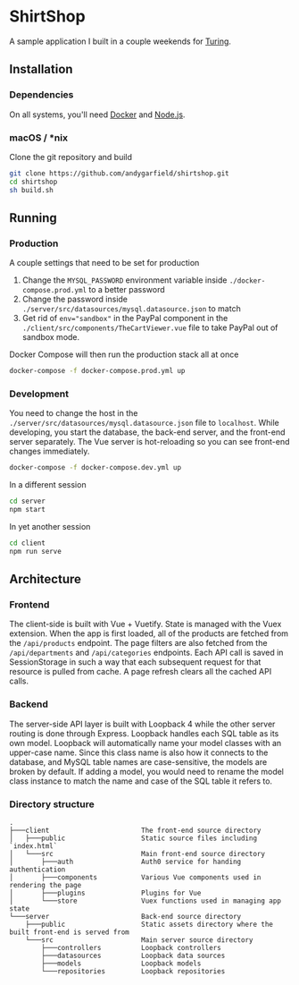 # ShirtShop
A sample application I built in a couple weekends for [Turing](https://www.turing.com).

## Installation
### Dependencies
On all systems, you'll need [Docker](https://www.docker.com) and
[Node.js](https://nodejs.org).

### macOS / *nix
Clone the git repository and build
```bash
git clone https://github.com/andygarfield/shirtshop.git
cd shirtshop
sh build.sh
```

## Running
### Production
A couple settings that need to be set for production
1. Change the `MYSQL_PASSWORD` environment variable inside
   `./docker-compose.prod.yml` to a better password
2. Change the password inside `./server/src/datasources/mysql.datasource.json`
   to match
3. Get rid of `env="sandbox"` in the PayPal component in the
   `./client/src/components/TheCartViewer.vue` file to take PayPal out of
   sandbox mode.

Docker Compose will then run the production stack all at once
```bash
docker-compose -f docker-compose.prod.yml up
```

### Development
You need to change the host in the
`./server/src/datasources/mysql.datasource.json` file to `localhost`. While
developing, you start the database, the back-end server, and the front-end
server separately. The Vue server is hot-reloading so you can see front-end
changes immediately.
```bash
docker-compose -f docker-compose.dev.yml up
```
In a different session
```bash
cd server
npm start
```
In yet another session
```bash
cd client
npm run serve
```

## Architecture
### Frontend
The client-side is built with Vue + Vuetify. State is managed with the Vuex
extension. When the app is first loaded, all of the products are fetched from
the `/api/products` endpoint. The page filters are also fetched from the
`/api/departments` and `/api/categories` endpoints. Each API call is saved in
SessionStorage in such a way that each subsequent request for that resource is
pulled from cache. A page refresh clears all the cached API calls.

### Backend
The server-side API layer is built with Loopback 4 while the other server
routing is done through Express. Loopback handles each SQL table as its own
model. Loopback will automatically name your model classes with an upper-case
name. Since this class name is also how it connects to the database, and MySQL
table names are case-sensitive, the models are broken by default. If adding a
model, you would need to rename the model class instance to match the name and
case of the SQL table it refers to.

### Directory structure
```
.
├───client                       The front-end source directory
│   ├───public                   Static source files including `index.html`
│   └───src                      Main front-end source directory
│       ├───auth                 Auth0 service for handing authentication
│       ├───components           Various Vue components used in rendering the page
│       ├───plugins              Plugins for Vue
│       └───store                Vuex functions used in managing app state
└───server                       Back-end source directory
    ├───public                   Static assets directory where the built front-end is served from
    └───src                      Main server source directory
        ├───controllers          Loopback controllers
        ├───datasources          Loopback data sources
        ├───models               Loopback models
        └───repositories         Loopback repositories
```

